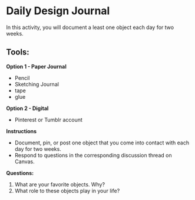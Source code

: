 # Daily Design Journal

In this activity, you will document a least one object each day for two weeks.

## Tools:
**Option 1 - Paper Journal**

- Pencil
- Sketching Journal
- tape
- glue

**Option 2 - Digital**

- Pinterest or Tumblr account

**Instructions**

- Document, pin, or post one object that you come into contact with each day for two weeks. 
- Respond to questions in the corresponding discussion thread on Canvas.

**Questions:**

1. What are your favorite objects. Why?
2. What role to these objects play in your life?